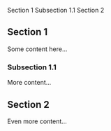 Section 1
Subsection 1.1
Section 2


## Section 1<a name="section-1"></a>
Some content here...

### Subsection 1.1<a name="subsection-1-1"></a>
More content...

## Section 2<a name="section-2"></a>
Even more content...
